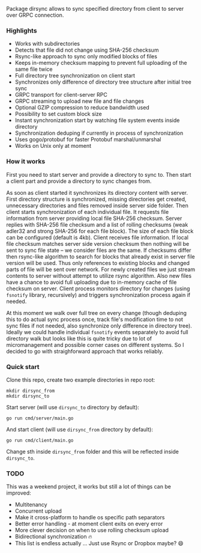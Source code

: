 Package dirsync allows to sync specified directory from client to server over GRPC connection.

### Highlights

* Works with subdirectories
* Detects that file did not change using SHA-256 checksum
* Rsync-like approach to sync only modified blocks of files
* Keeps in-memory checksum mapping to prevent full uploading of the same file twice
* Full directory tree synchronization on client start
* Synchronizes only difference of directory tree structure after initial tree sync
* GRPC transport for client-server RPC
* GRPC streaming to upload new file and file changes
* Optional GZIP compression to reduce bandwidth used
* Possibility to set custom block size
* Instant synchronization start by watching file system events inside directory
* Synchronization deduping if currently in process of synchronization
* Uses gogo/protobuf for faster Protobuf marshal/unmarshal
* Works on Unix only at moment

### How it works

First you need to start server and provide a directory to sync to. Then start a client part and provide a directory to sync changes from.

As soon as client started it synchronizes its directory content with server. First directory structure is synchronized, missing directories get created, unnecessary directories and files removed inside server side folder. Then client starts synchronization of each individual file. It requests file information from server providing local file SHA-256 checksum. Server replies with SHA-256 file checksum and a list of rolling checksums (weak adler32 and strong SHA-256 for each file block). The size of each file block can be configured (default is 4kb). Client receives file information. If local file checksum matches server side version checksum then nothing will be sent to sync file state – we consider files are the same. If checksums differ then rsync-like algorithm to search for blocks that already exist in server file version will be used. Thus only references to existing blocks and changed parts of file will be sent over network. For newly created files we just stream contents to server without attempt to utilize rsync algorithm. Also new files have a chance to avoid full uploading due to in-memory cache of file checksum on server. Client process monitors directory for changes (using `fsnotify` library, recursively) and triggers synchronization process again if needed.

At this moment we walk over full tree on every change (though deduping this to do actual sync process once, track file's modification time to not sync files if not needed, also synchronize only difference in directory tree). Ideally we could handle individual `fsnotify` events separately to avoid full directory walk but looks like this is quite tricky due to lot of micromanagement and possible corner cases on different systems. So I decided to go with straighforward approach that works reliably.

### Quick start

Clone this repo, create two example directories in repo root:

```
mkdir dirsync_from
mkdir dirsync_to
```

Start server (will use `dirsync_to` directory by default):

```
go run cmd/server/main.go
```

And start client (will use `dirsync_from` directory by default):

```
go run cmd/client/main.go
```

Change sth inside `dirsync_from` folder and this will be reflected inside `dirsync_to`.

### TODO

This was a weekend project, it works but still a lot of things can be improved:

* Multitenancy
* Concurrent upload
* Make it cross-platform to handle os specific path separators
* Better error handling - at moment client exits on every error
* More clever decision on when to use rolling checksum upload
* Bidirectional synchronization 🔥
* This list is endless actually ... Just use Rsync or Dropbox maybe? 😄
